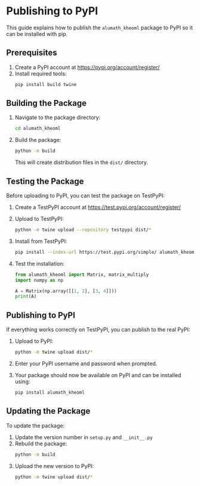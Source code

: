 # Publishing to PyPI

This guide explains how to publish the `alumath_kheoml` package to PyPI so it can be installed with pip.

## Prerequisites

1. Create a PyPI account at https://pypi.org/account/register/
2. Install required tools:
   ```bash
   pip install build twine
   ```

## Building the Package

1. Navigate to the package directory:
   ```bash
   cd alumath_kheoml
   ```

2. Build the package:
   ```bash
   python -m build
   ```
   This will create distribution files in the `dist/` directory.

## Testing the Package

Before uploading to PyPI, you can test the package on TestPyPI:

1. Create a TestPyPI account at https://test.pypi.org/account/register/

2. Upload to TestPyPI:
   ```bash
   python -m twine upload --repository testpypi dist/*
   ```

3. Install from TestPyPI:
   ```bash
   pip install --index-url https://test.pypi.org/simple/ alumath_kheoml
   ```

4. Test the installation:
   ```python
   from alumath_kheoml import Matrix, matrix_multiply
   import numpy as np
   
   A = Matrix(np.array([[1, 2], [3, 4]]))
   print(A)
   ```

## Publishing to PyPI

If everything works correctly on TestPyPI, you can publish to the real PyPI:

1. Upload to PyPI:
   ```bash
   python -m twine upload dist/*
   ```

2. Enter your PyPI username and password when prompted.

3. Your package should now be available on PyPI and can be installed using:
   ```bash
   pip install alumath_kheoml
   ```

## Updating the Package

To update the package:

1. Update the version number in `setup.py` and `__init__.py`
2. Rebuild the package:
   ```bash
   python -m build
   ```
3. Upload the new version to PyPI:
   ```bash
   python -m twine upload dist/*
   ```
